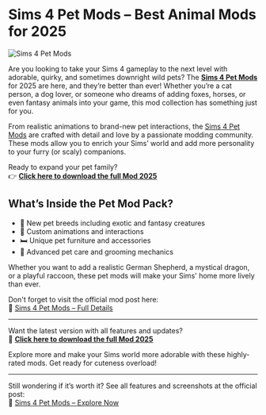 # Sims 4 Pet Mods – Best Animal Mods for 2025

![Sims 4 Pet Mods](https://sims4studiodownload.com/wp-content/uploads/2022/07/Sims-4-Pet-Mods-animal-mod-1-1024x576.jpg)

Are you looking to take your Sims 4 gameplay to the next level with adorable, quirky, and sometimes downright wild pets? The **[Sims 4 Pet Mods](https://sims4studiodownload.com/pet-mods/)** for 2025 are here, and they’re better than ever! Whether you’re a cat person, a dog lover, or someone who dreams of adding foxes, horses, or even fantasy animals into your game, this mod collection has something just for you.

From realistic animations to brand-new pet interactions, the [Sims 4 Pet Mods](https://sims4studiodownload.com/pet-mods/) are crafted with detail and love by a passionate modding community. These mods allow you to enrich your Sims’ world and add more personality to your furry (or scaly) companions.

Ready to expand your pet family?  
👉 [**Click here to download the full Mod 2025**](https://sims4studiodownload.com/pet-mods/)

## What’s Inside the Pet Mod Pack?

- 🐾 New pet breeds including exotic and fantasy creatures  
- 🦴 Custom animations and interactions  
- 🛏️ Unique pet furniture and accessories  
- 🧼 Advanced pet care and grooming mechanics  

Whether you want to add a realistic German Shepherd, a mystical dragon, or a playful raccoon, these pet mods will make your Sims' home more lively than ever.

Don't forget to visit the official mod post here:  
🔗 [Sims 4 Pet Mods – Full Details](https://sims4studiodownload.com/pet-mods/)

---

Want the latest version with all features and updates?  
🎯 [**Click here to download the full Mod 2025**](https://sims4studiodownload.com/pet-mods/)

Explore more and make your Sims world more adorable with these highly-rated mods. Get ready for cuteness overload!

---

Still wondering if it’s worth it? See all features and screenshots at the official post:  
📌 [Sims 4 Pet Mods – Explore Now](https://sims4studiodownload.com/pet-mods/)


